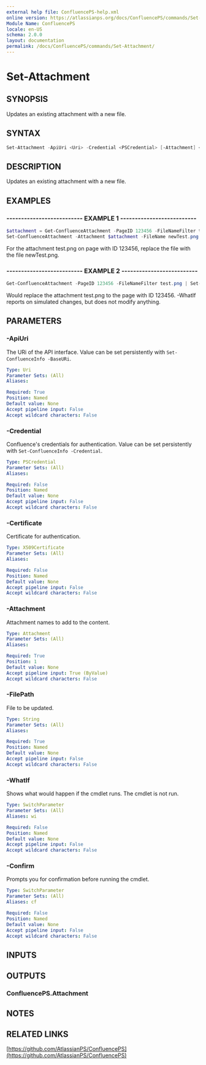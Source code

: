 ```yaml
---
external help file: ConfluencePS-help.xml
online version: https://atlassianps.org/docs/ConfluencePS/commands/Set-Attachment/
Module Name: ConfluencePS
locale: en-US
schema: 2.0.0
layout: documentation
permalink: /docs/ConfluencePS/commands/Set-Attachment/
---
```

# Set-Attachment

## SYNOPSIS

Updates an existing attachment with a new file.

## SYNTAX

```powershell
Set-Attachment -ApiUri <Uri> -Credential <PSCredential> [-Attachment] <Attachment> -FilePath <String> [-WhatIf] [-Confirm]
```

## DESCRIPTION

Updates an existing attachment with a new file.

## EXAMPLES

### -------------------------- EXAMPLE 1 --------------------------

```powershell
$attachment = Get-ConfluenceAttachment -PageID 123456 -FileNameFilter test.png
Set-ConfluenceAttachment -Attachment $attachment -FileName newTest.png -Verbose -Confirm
```

For the attachment test.png on page with ID 123456, replace the file with the file newTest.png.

### -------------------------- EXAMPLE 2 --------------------------

```powershell
Get-ConfluenceAttachment -PageID 123456 -FileNameFilter test.png | Set-Attachment -FileName newTest.png -WhatIf
```

Would replace the attachment test.png to the page with ID 123456.
-WhatIf reports on simulated changes, but does not modify anything.

## PARAMETERS

### -ApiUri

The URi of the API interface.
Value can be set persistently with `Set-ConfluenceInfo -BaseURi`.

```yaml
Type: Uri
Parameter Sets: (All)
Aliases:

Required: True
Position: Named
Default value: None
Accept pipeline input: False
Accept wildcard characters: False
```

### -Credential

Confluence's credentials for authentication.
Value can be set persistently with `Set-ConfluenceInfo -Credential`.

```yaml
Type: PSCredential
Parameter Sets: (All)
Aliases:

Required: False
Position: Named
Default value: None
Accept pipeline input: False
Accept wildcard characters: False
```

### -Certificate

Certificate for authentication.

```yaml
Type: X509Certificate
Parameter Sets: (All)
Aliases:

Required: False
Position: Named
Default value: None
Accept pipeline input: False
Accept wildcard characters: False
```

### -Attachment

Attachment names to add to the content.

```yaml
Type: Attachment
Parameter Sets: (All)
Aliases:

Required: True
Position: 1
Default value: None
Accept pipeline input: True (ByValue)
Accept wildcard characters: False
```

### -FilePath

File to be updated.

```yaml
Type: String
Parameter Sets: (All)
Aliases:

Required: True
Position: Named
Default value: None
Accept pipeline input: False
Accept wildcard characters: False
```

### -WhatIf

Shows what would happen if the cmdlet runs.
The cmdlet is not run.

```yaml
Type: SwitchParameter
Parameter Sets: (All)
Aliases: wi

Required: False
Position: Named
Default value: None
Accept pipeline input: False
Accept wildcard characters: False
```

### -Confirm

Prompts you for confirmation before running the cmdlet.

```yaml
Type: SwitchParameter
Parameter Sets: (All)
Aliases: cf

Required: False
Position: Named
Default value: None
Accept pipeline input: False
Accept wildcard characters: False
```

## INPUTS

## OUTPUTS

### ConfluencePS.Attachment

## NOTES

## RELATED LINKS

[https://github.com/AtlassianPS/ConfluencePS](https://github.com/AtlassianPS/ConfluencePS)
